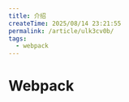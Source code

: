 ```yaml
---
title: 介绍
createTime: 2025/08/14 23:21:55
permalink: /article/ulk3cv0b/
tags:
  - webpack
---
```


# Webpack

